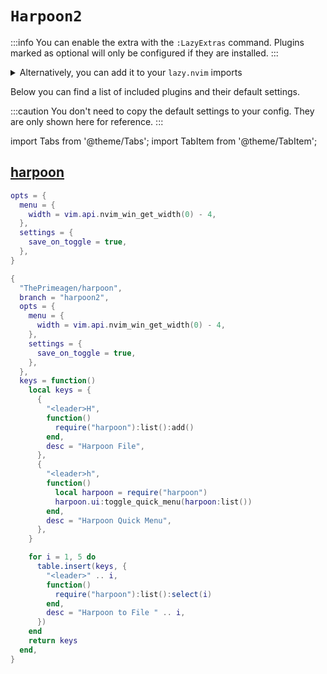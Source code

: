 # `Harpoon2`

<!-- plugins:start -->

:::info
You can enable the extra with the `:LazyExtras` command.
Plugins marked as optional will only be configured if they are installed.
:::

<details>
<summary>Alternatively, you can add it to your <code>lazy.nvim</code> imports</summary>

```lua title="lua/config/lazy.lua" {4}
require("lazy").setup({
  spec = {
    { "LazyVim/LazyVim", import = "lazyvim.plugins" },
    { import = "lazyvim.plugins.extras.editor.harpoon2" },
    { import = "plugins" },
  },
})
```

</details>

Below you can find a list of included plugins and their default settings.

:::caution
You don't need to copy the default settings to your config.
They are only shown here for reference.
:::

import Tabs from '@theme/Tabs';
import TabItem from '@theme/TabItem';

## [harpoon](https://github.com/ThePrimeagen/harpoon/tree/harpoon2)

<Tabs>

<TabItem value="opts" label="Options">

```lua
opts = {
  menu = {
    width = vim.api.nvim_win_get_width(0) - 4,
  },
  settings = {
    save_on_toggle = true,
  },
}
```

</TabItem>


<TabItem value="code" label="Full Spec">

```lua
{
  "ThePrimeagen/harpoon",
  branch = "harpoon2",
  opts = {
    menu = {
      width = vim.api.nvim_win_get_width(0) - 4,
    },
    settings = {
      save_on_toggle = true,
    },
  },
  keys = function()
    local keys = {
      {
        "<leader>H",
        function()
          require("harpoon"):list():add()
        end,
        desc = "Harpoon File",
      },
      {
        "<leader>h",
        function()
          local harpoon = require("harpoon")
          harpoon.ui:toggle_quick_menu(harpoon:list())
        end,
        desc = "Harpoon Quick Menu",
      },
    }

    for i = 1, 5 do
      table.insert(keys, {
        "<leader>" .. i,
        function()
          require("harpoon"):list():select(i)
        end,
        desc = "Harpoon to File " .. i,
      })
    end
    return keys
  end,
}
```

</TabItem>

</Tabs>

<!-- plugins:end -->

